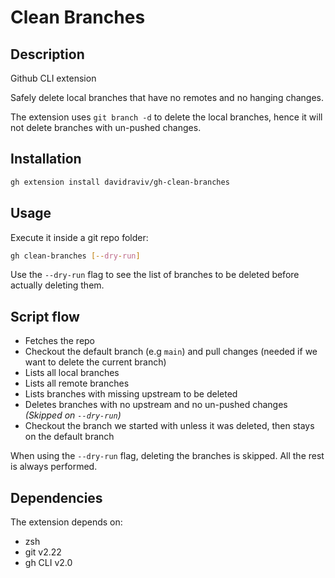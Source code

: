 # Clean Branches
## Description
Github CLI extension

Safely delete local branches that have no remotes and no hanging changes.

The extension uses `git branch -d` to delete the local branches, hence it will not delete branches with un-pushed changes.

## Installation
```bash
gh extension install davidraviv/gh-clean-branches
```

## Usage
Execute it inside a git repo folder:
```bash
gh clean-branches [--dry-run]
```
Use the `--dry-run` flag to see the list of branches to be deleted before actually deleting them.

## Script flow
- Fetches the repo
- Checkout the default branch (e.g `main`) and pull changes (needed if we want to delete the current branch)
- Lists all local branches
- Lists all remote branches
- Lists branches with missing upstream to be deleted
- Deletes branches with no upstream and no un-pushed changes _(Skipped on `--dry-run`)_
- Checkout the branch we started with unless it was deleted, then stays on the default branch

When using the `--dry-run` flag, deleting the branches is skipped. All the rest is always performed.
## Dependencies
The extension depends on:
- zsh
- git v2.22
- gh CLI v2.0
